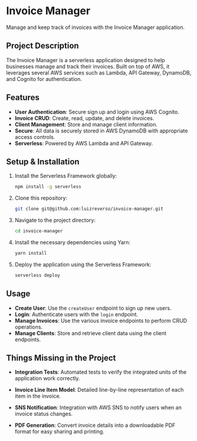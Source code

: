# Invoice Manager

Manage and keep track of invoices with the Invoice Manager application.

## Project Description

The Invoice Manager is a serverless application designed to help businesses manage and track their invoices. Built on top of AWS, it leverages several AWS services such as Lambda, API Gateway, DynamoDB, and Cognito for authentication.

## Features

- **User Authentication**: Secure sign up and login using AWS Cognito.
- **Invoice CRUD**: Create, read, update, and delete invoices.
- **Client Management**: Store and manage client information.
- **Secure**: All data is securely stored in AWS DynamoDB with appropriate access controls.
- **Serverless**: Powered by AWS Lambda and API Gateway.

## Setup & Installation

1. Install the Serverless Framework globally:

   ```bash
   npm install -g serverless
   ```

2. Clone this repository:

   ```bash
   git clone git@github.com:luizreverso/invoice-manager.git
   ```

3. Navigate to the project directory:

   ```bash
   cd invoice-manager
   ```

4. Install the necessary dependencies using Yarn:

   ```bash
   yarn install
   ```

5. Deploy the application using the Serverless Framework:
   ```bash
   serverless deploy
   ```

## Usage

- **Create User**: Use the `createUser` endpoint to sign up new users.
- **Login**: Authenticate users with the `login` endpoint.
- **Manage Invoices**: Use the various invoice endpoints to perform CRUD operations.
- **Manage Clients**: Store and retrieve client data using the client endpoints.

## Things Missing in the Project

- **Integration Tests**: Automated tests to verify the integrated units of the application work correctly.
- **Invoice Line Item Model**: Detailed line-by-line representation of each item in the invoice.

- **SNS Notification**: Integration with AWS SNS to notify users when an invoice status changes.

- **PDF Generation**: Convert invoice details into a downloadable PDF format for easy sharing and printing.
